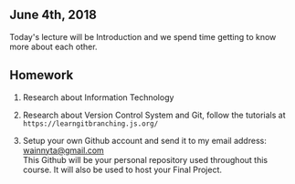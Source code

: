 ## June 4th, 2018
Today's lecture will be Introduction and we spend time getting to know more about each other.
&nbsp;

## Homework
1. Research about Information Technology

2. Research about Version Control System and Git, follow the tutorials at 
```https://learngitbranching.js.org/```

3. Setup your own Github account and send it to my email address: wainnyta@gmail.com\
This Github will be your personal repository used throughout this course. It will also be used to host your Final Project. 
